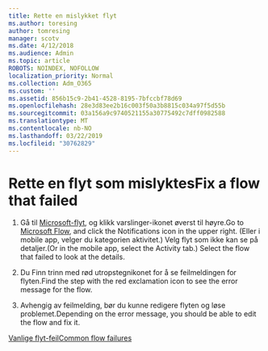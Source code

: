 ```yaml
---
title: Rette en mislykket flyt
ms.author: toresing
author: tomresing
manager: scotv
ms.date: 4/12/2018
ms.audience: Admin
ms.topic: article
ROBOTS: NOINDEX, NOFOLLOW
localization_priority: Normal
ms.collection: Adm_O365
ms.custom: ''
ms.assetid: 856b15c9-2b41-4528-8195-7bfccbf78d69
ms.openlocfilehash: 28e3d83ee2b16c003f50a3b8815c034a97f5d55b
ms.sourcegitcommit: 03a156a9c9740521155a30775492c7dff0982588
ms.translationtype: MT
ms.contentlocale: nb-NO
ms.lasthandoff: 03/22/2019
ms.locfileid: "30762829"
---
```

# <a name="fix-a-flow-that-failed"></a><span data-ttu-id="5252f-102">Rette en flyt som mislyktes</span><span class="sxs-lookup"><span data-stu-id="5252f-102">Fix a flow that failed</span></span>

1. <span data-ttu-id="5252f-103">Gå til [Microsoft-flyt](https://flow.microsoft.com/), og klikk varslinger-ikonet øverst til høyre.</span><span class="sxs-lookup"><span data-stu-id="5252f-103">Go to [Microsoft Flow](https://flow.microsoft.com/), and click the Notifications icon in the upper right.</span></span> <span data-ttu-id="5252f-104">(Eller i mobile app, velger du kategorien aktivitet.) Velg flyt som ikke kan se på detaljer.</span><span class="sxs-lookup"><span data-stu-id="5252f-104">(Or in the mobile app, select the Activity tab.) Select the flow that failed to look at the details.</span></span>
    
2. <span data-ttu-id="5252f-105">Du Finn trinn med rød utropstegnikonet for å se feilmeldingen for flyten.</span><span class="sxs-lookup"><span data-stu-id="5252f-105">Find the step with the red exclamation icon to see the error message for the flow.</span></span>
    
3. <span data-ttu-id="5252f-106">Avhengig av feilmelding, bør du kunne redigere flyten og løse problemet.</span><span class="sxs-lookup"><span data-stu-id="5252f-106">Depending on the error message, you should be able to edit the flow and fix it.</span></span> 
    
[<span data-ttu-id="5252f-107">Vanlige flyt-feil</span><span class="sxs-lookup"><span data-stu-id="5252f-107">Common flow failures</span></span>](https://go.microsoft.com/fwlink/?linkid=872110)
  

